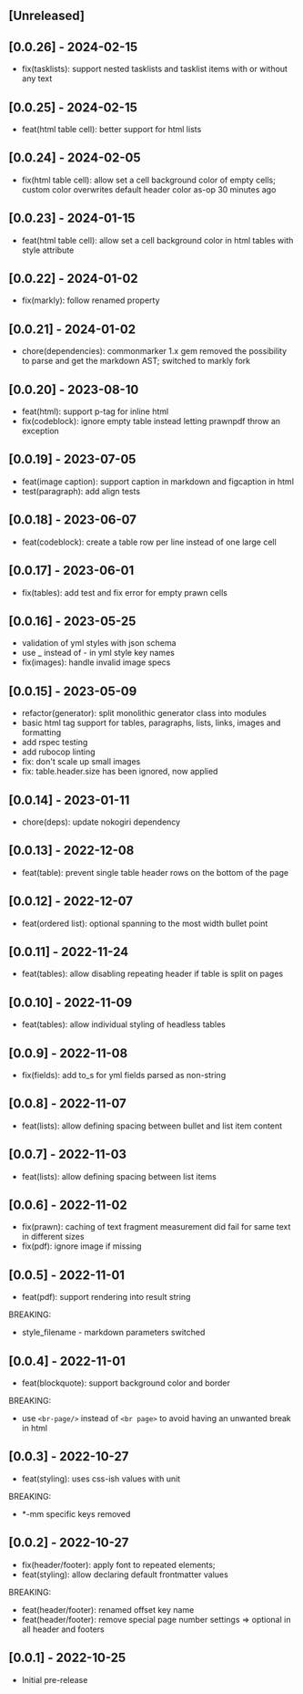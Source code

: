 ## [Unreleased]

## [0.0.26] - 2024-02-15

- fix(tasklists): support nested tasklists and tasklist items with or without any text

## [0.0.25] - 2024-02-15
 
- feat(html table cell): better support for html lists

## [0.0.24] - 2024-02-05

- fix(html table cell): allow set a cell background color of empty cells; custom color overwrites default header color as-op 30 minutes ago

## [0.0.23] - 2024-01-15

- feat(html table cell): allow set a cell background color in html tables with style attribute

## [0.0.22] - 2024-01-02

- fix(markly): follow renamed property

## [0.0.21] - 2024-01-02

- chore(dependencies): commonmarker 1.x gem removed the possibility to parse and get the markdown AST; switched to markly fork

## [0.0.20] - 2023-08-10

- feat(html): support p-tag for inline html
- fix(codeblock): ignore empty table instead letting prawnpdf throw an exception

## [0.0.19] - 2023-07-05

- feat(image caption): support caption in markdown and figcaption in html
- test(paragraph): add align tests

## [0.0.18] - 2023-06-07

- feat(codeblock): create a table row per line instead of one large cell

## [0.0.17] - 2023-06-01

- fix(tables): add test and fix error for empty prawn cells

## [0.0.16] - 2023-05-25

- validation of yml styles with json schema
- use _ instead of - in yml style key names
- fix(images): handle invalid image specs

## [0.0.15] - 2023-05-09

- refactor(generator): split monolithic generator class into modules
- basic html tag support for tables, paragraphs, lists, links, images and formatting
- add rspec testing
- add rubocop linting
- fix: don't scale up small images
- fix: table.header.size has been ignored, now applied

## [0.0.14] - 2023-01-11

- chore(deps): update nokogiri dependency

## [0.0.13] - 2022-12-08

- feat(table): prevent single table header rows on the bottom of the page

## [0.0.12] - 2022-12-07

- feat(ordered list): optional spanning to the most width bullet point

## [0.0.11] - 2022-11-24

- feat(tables): allow disabling repeating header if table is split on pages

## [0.0.10] - 2022-11-09

- feat(tables): allow individual styling of headless tables

## [0.0.9] - 2022-11-08

- fix(fields): add to_s for yml fields parsed as non-string

## [0.0.8] - 2022-11-07

- feat(lists): allow defining spacing between bullet and list item content

## [0.0.7] - 2022-11-03

- feat(lists): allow defining spacing between list items

## [0.0.6] - 2022-11-02

- fix(prawn): caching of text fragment measurement did fail for same text in different sizes
- fix(pdf): ignore image if missing 

## [0.0.5] - 2022-11-01

- feat(pdf): support rendering into result string

BREAKING:

- style_filename - markdown parameters switched

## [0.0.4] - 2022-11-01

- feat(blockquote): support background color and border

BREAKING:

- use `<br-page/>` instead of `<br page>` to avoid having an unwanted break in html

## [0.0.3] - 2022-10-27
 
- feat(styling): uses css-ish values with unit

BREAKING: 

- *-mm specific keys removed

## [0.0.2] - 2022-10-27

- fix(header/footer): apply font to repeated elements; 
- feat(styling): allow declaring default frontmatter values

BREAKING: 

- feat(header/footer): renamed offset key name
- feat(header/footer): remove special page number settings => optional in all header and footers

## [0.0.1] - 2022-10-25

- Initial pre-release
